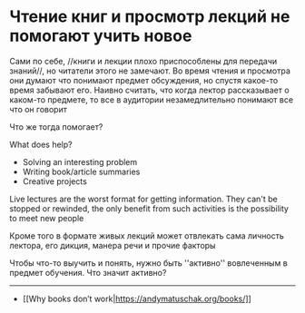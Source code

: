 # Чтение книг и просмотр лекций не помогают учить новое

Сами по себе, //книги и лекции плохо приспособлены для передачи знаний//, но читатели этого не замечают. Во время чтения и просмотра они думают что понимают предмет обсуждения, но спустя какое-то время забывают его. Наивно считать, что когда лектор рассказывает о каком-то предмете, то все в аудитории незамедлительно понимают все что он говорит

Что же тогда помогает?

What does help?

- Solving an interesting problem
- Writing book/article summaries
- Creative projects

Live lectures are the worst format for getting information. They can't be stopped or rewinded, the only benefit from such activities is the possibility to meet new people

Кроме того в формате живых лекций может отвлекать сама личность лектора, его дикция, манера речи и прочие факторы

Чтобы что-то выучить и понять, нужно быть ''активно'' вовлеченным в предмет обучения. Что значит активно?

---

- [[Why books don’t work|https://andymatuschak.org/books/]]
